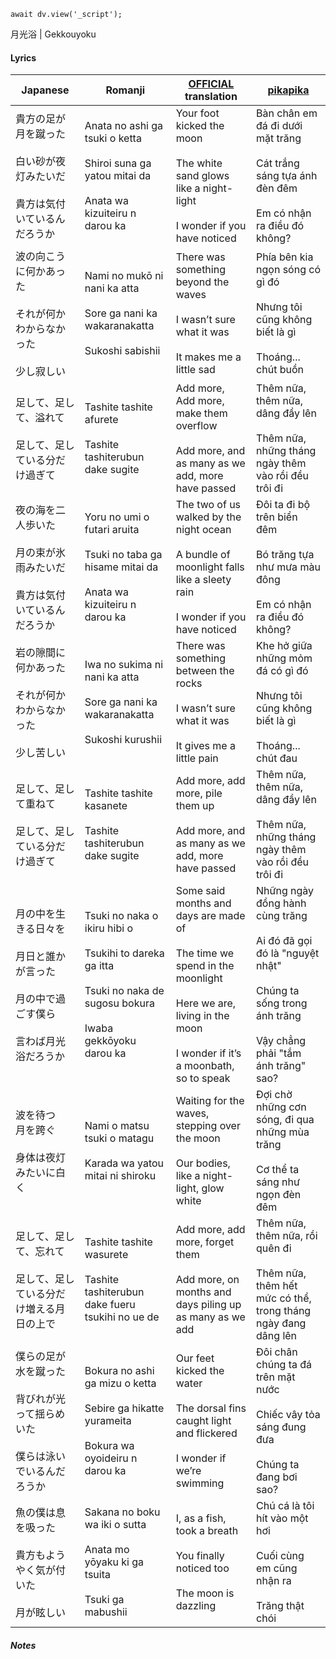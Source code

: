 ```dataviewjs
await dv.view('_script');
```
月光浴 | Gekkouyoku
#### Lyrics

| Japanese                                                       | Romanji                                                                                                                             | [OFFICIAL](https://yorushika.com/lyrics/detail/63/?lang=en) translation                                                                                                | [pikapika](https://www.youtube.com/watch?v=x5pfYFhv1Aw)                                                                                                 |
| -------------------------------------------------------------- | ----------------------------------------------------------------------------------------------------------------------------------- | ---------------------------------------------------------------------------------------------------------------------------------------------------------------------- | ------------------------------------------------------------------------------------------------------------------------------------------------------- |
| 貴方の足が月を蹴った<br><br>白い砂が夜灯みたいだ<br><br>貴方は気付いているんだろうか             | Anata no ashi ga tsuki o ketta<br><br>Shiroi suna ga yatou mitai da<br><br>Anata wa kizuiteiru n darou ka                           | Your foot kicked the moon<br><br>The white sand glows like a night-light<br><br>I wonder if you have noticed                                                           | Bàn chân em đá đi dưới mặt trăng<br><br>Cát trắng sáng tựa ánh đèn đêm<br><br>Em có nhận ra điều đó không?                                              |
| 波の向こうに何かあった<br><br>それが何かわからなかった<br><br>少し寂しい                   | Nami no mukō ni nani ka atta<br><br>Sore ga nani ka wakaranakatta<br><br>Sukoshi sabishii                                           | There was something beyond the waves<br><br>I wasn’t sure what it was<br><br>It makes me a little sad                                                                  | Phía bên kia ngọn sóng có gì đó<br><br>Nhưng tôi cũng không biết là gì<br><br>Thoáng... chút buồn                                                       |
| 足して、足して、溢れて<br><br>足して、足している分だけ過ぎて                             | Tashite tashite afurete<br><br>Tashite tashiterubun dake sugite                                                                     | Add more, Add more, make them overflow<br><br>Add more, and as many as we add, more have passed                                                                        | Thêm nữa, thêm nữa, dâng đầy lên<br><br>Thêm nữa, những tháng ngày thêm vào rồi đều trôi đi                                                             |
| 夜の海を二人歩いた<br><br>月の束が氷雨みたいだ<br><br>貴方は気付いているんだろうか              | Yoru no umi o futari aruita<br><br>Tsuki no taba ga hisame mitai da<br><br>Anata wa kizuiteiru n darou ka                           | The two of us walked by the night ocean<br><br>A bundle of moonlight falls like a sleety rain<br><br>I wonder if you have noticed                                      | Đôi ta đi bộ trên biển đêm<br><br>Bó trăng tựa như mưa màu đông<br><br>Em có nhận ra điều đó không?                                                     |
| 岩の隙間に何かあった<br><br>それが何かわからなかった<br><br>少し苦しい                    | Iwa no sukima ni nani ka atta<br><br>Sore ga nani ka wakaranakatta<br><br>Sukoshi kurushii                                          | There was something between the rocks<br><br>I wasn’t sure what it was<br><br>It gives me a little pain                                                                | Khe hở giữa những mỏm đá có gì đó<br><br>Nhưng tôi cũng không biết là gì<br><br>Thoáng... chút đau                                                      |
| 足して、足して重ねて<br><br>足して、足している分だけ過ぎて                              | Tashite tashite kasanete<br><br>Tashite tashiterubun dake sugite                                                                    | Add more, add more, pile them up<br><br>Add more, and as many as we add, more have passed                                                                              | Thêm nữa, thêm nữa, dâng đầy lên<br><br>Thêm nữa, những tháng ngày thêm vào rồi đều trôi đi                                                             |
| 月の中を生きる日々を<br><br>月日と誰かが言った<br><br>月の中で過ごす僕ら<br><br>言わば月光浴だろうか | Tsuki no naka o ikiru hibi o<br><br>Tsukihi to dareka ga itta<br><br>Tsuki no naka de sugosu bokura<br><br>Iwaba gekkōyoku darou ka | Some said months and days are made of<br><br>The time we spend in the moonlight<br><br>Here we are, living in the moon<br><br>I wonder if it’s a moonbath, so to speak | Những ngày đồng hành cùng trăng<br><br>Ai đó đã gọi đó là "nguyệt nhật"<br><br>Chúng ta sống trong ánh trăng<br><br>Vậy chẳng phải "tắm ánh trăng" sao? |
| 波を待つ　月を跨ぐ<br><br>身体は夜灯みたいに白く                                   | Nami o matsu tsuki o matagu<br><br>Karada wa yatou mitai ni shiroku                                                                 | Waiting for the waves, stepping over the moon<br><br>Our bodies, like a night-light, glow white                                                                        | Đợi chờ những cơn sóng, đi qua những mùa trăng<br><br>Cơ thể ta sáng như ngọn đèn đêm                                                                   |
| 足して、足して、忘れて<br><br>足して、足している分だけ増える月日の上で                        | Tashite tashite wasurete<br><br>Tashite tashiterubun dake fueru tsukihi no ue de                                                    | Add more, add more, forget them<br><br>Add more, on months and days piling up as many as we add                                                                        | Thêm nữa, thêm nữa, rồi quên đi<br><br>Thêm nữa, thêm hết mức có thể, trong tháng ngày đang dâng lên                                                    |
| 僕らの足が水を蹴った<br><br>背びれが光って揺らめいた<br><br>僕らは泳いでいるんだろうか            | Bokura no ashi ga mizu o ketta<br><br>Sebire ga hikatte yurameita<br><br>Bokura wa oyoideiru n darou ka                             | Our feet kicked the water<br><br>The dorsal fins caught light and flickered<br><br>I wonder if we’re swimming                                                          | Đôi chân chúng ta đá trên mặt nước<br><br>Chiếc vây tỏa sáng đung đưa<br><br>Chúng ta đang bơi sao?                                                     |
| 魚の僕は息を吸った<br><br>貴方もようやく気が付いた<br><br>月が眩しい                     | Sakana no boku wa iki o sutta<br><br>Anata mo yōyaku ki ga tsuita<br><br>Tsuki ga mabushii                                          | I, as a fish, took a breath<br><br>You finally noticed too<br><br>The moon is dazzling                                                                                 | Chú cá là tôi hít vào một hơi<br><br>Cuối cùng em cũng nhận ra<br><br>Trăng thật chói                                                                   |
##### Notes
>